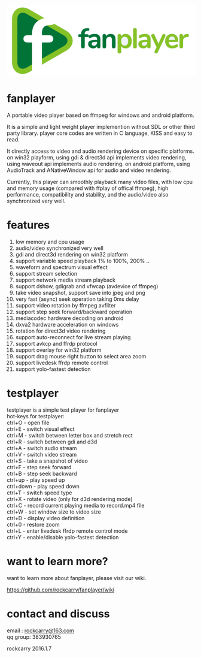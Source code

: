 ![fanplayer](logo/fanplayer.png)

fanplayer
=========

A portable video player based on ffmpeg for windows and android platform.

It is a simple and light weight player implemention without SDL or other third party library. player core codes are written in C language, KISS and easy to read.

It directly access to video and audio rendering device on specific platforms. on win32 playform, using gdi & direct3d api implements video rendering, using waveout api implements audio rendering. on android platform, using AudioTrack and ANativeWindow api for audio and video rendering.

Currently, this player can smoothly playback many video files, with low cpu and memory usage (compared with ffplay of offical ffmpeg), high performance, compatibility and stability, and the audio/video also synchronized very well.


features
========
1.  low memory and cpu usage
2.  audio/video synchronized very well
3.  gdi and direct3d rendering on win32 platform
4.  support variable speed playback 1% to 100%, 200% ..
5.  waveform and spectrum visual effect
6.  support stream selection
7.  support network media stream playback
8.  support dshow, gdigrab and vfwcap (avdevice of ffmpeg)
9.  take video snapshot, support save into jpeg and png
10. very fast (async) seek operation taking 0ms delay
11. support video rotation by ffmpeg avfilter
12. support step seek forward/backward operation
13. mediacodec hardware decoding on android
14. dxva2 hardware acceleration on windows
15. rotation for direct3d video rendering
16. support auto-reconnect for live stream playing
17. support avkcp and ffrdp protocol
18. support overlay for win32 platform
19. support drag mouse right button to select area zoom
20. support livedesk ffrdp remote control
21. support yolo-fastest detection


testplayer
==========
testplayer is a simple test player for fanplayer  
hot-keys for testplayer:  
ctrl+O    - open file  
ctrl+E    - switch visual effect  
ctrl+M    - switch between letter box and stretch rect  
ctrl+R    - switch between gdi and d3d  
ctrl+A    - switch audio stream  
ctrl+V    - switch video stream  
ctrl+S    - take a snapshot of video  
ctrl+F    - step seek forward  
ctrl+B    - step seek backward  
ctrl+up   - play speed up  
ctrl+down - play speed down  
ctrl+T    - switch speed type  
ctrl+X    - rotate video (only for d3d rendering mode)  
ctrl+C    - record current playing media to record.mp4 file  
ctrl+W    - set window size to video size  
ctrl+D    - display video definition  
ctrl+0    - restore zoom  
ctrl+L    - enter livedesk ffrdp remote control mode  
ctrl+Y    - enable/disable yolo-fastest detection  


want to learn more?
==================
want to learn more about fanplayer, please visit our wiki.

https://github.com/rockcarry/fanplayer/wiki


contact and discuss
===================
email   : rockcarry@163.com  
qq group: 383930765  



rockcarry
2016.1.7

